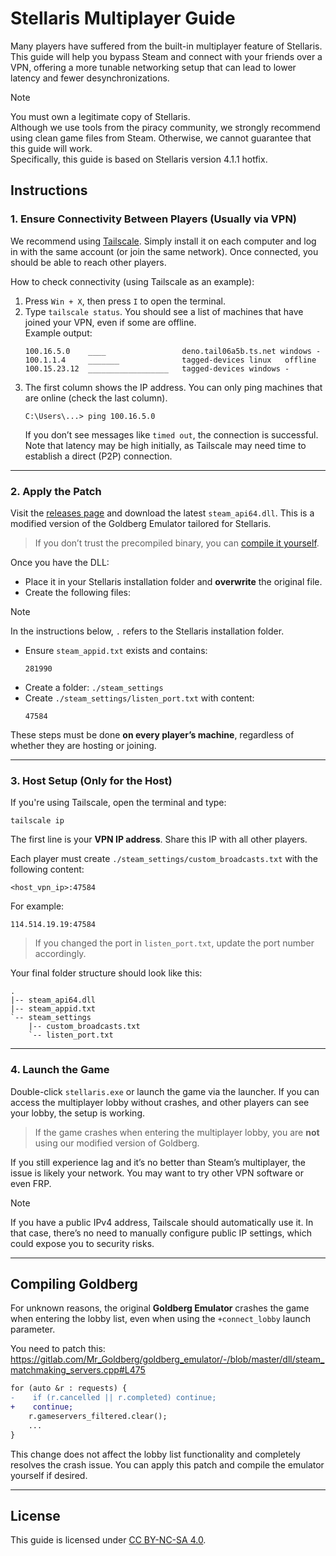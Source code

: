 # Stellaris Multiplayer Guide

Many players have suffered from the built-in multiplayer feature of Stellaris. This guide will help you bypass Steam and connect with your friends over a VPN, offering a more tunable networking setup that can lead to lower latency and fewer desynchronizations.

> [!NOTE]
> You must own a legitimate copy of Stellaris.  
> Although we use tools from the piracy community, we strongly recommend using clean game files from Steam. Otherwise, we cannot guarantee that this guide will work.  
> Specifically, this guide is based on Stellaris version 4.1.1 hotfix.

## Instructions

### 1. Ensure Connectivity Between Players (Usually via VPN)

We recommend using [Tailscale](https://tailscale.com). Simply install it on each computer and log in with the same account (or join the same network). Once connected, you should be able to reach other players.

How to check connectivity (using Tailscale as an example):

1. Press `Win + X`, then press `I` to open the terminal.
2. Type `tailscale status`. You should see a list of machines that have joined your VPN, even if some are offline.  
   Example output:
   ```
   100.16.5.0    ____                 deno.tail06a5b.ts.net windows -
   100.1.1.4     _______              tagged-devices linux   offline
   100.15.23.12  __________________   tagged-devices windows -
   ```
3. The first column shows the IP address. You can only ping machines that are online (check the last column).
   ```
   C:\Users\...> ping 100.16.5.0
   ```
   If you don’t see messages like `timed out`, the connection is successful. Note that latency may be high initially, as Tailscale may need time to establish a direct (P2P) connection.

---

### 2. Apply the Patch

Visit the [releases page](https://github.com/saltedfishclub/stellaris-multiplayer-guide/releases) and download the latest `steam_api64.dll`. This is a modified version of the Goldberg Emulator tailored for Stellaris.

> If you don’t trust the precompiled binary, you can [compile it yourself](#compiling-goldberg).

Once you have the DLL:

- Place it in your Stellaris installation folder and **overwrite** the original file.
- Create the following files:

> [!NOTE]  
> In the instructions below, `.` refers to the Stellaris installation folder.

- Ensure `steam_appid.txt` exists and contains:
  ```
  281990
  ```
- Create a folder: `./steam_settings`
- Create `./steam_settings/listen_port.txt` with content:
  ```
  47584
  ```

These steps must be done **on every player’s machine**, regardless of whether they are hosting or joining.

---

### 3. Host Setup (Only for the Host)

If you're using Tailscale, open the terminal and type:

```
tailscale ip
```

The first line is your **VPN IP address**. Share this IP with all other players.

Each player must create `./steam_settings/custom_broadcasts.txt` with the following content:

```
<host_vpn_ip>:47584
```

For example:
```
114.514.19.19:47584
```

> If you changed the port in `listen_port.txt`, update the port number accordingly.

Your final folder structure should look like this:

```
.
|-- steam_api64.dll
|-- steam_appid.txt
`-- steam_settings
    |-- custom_broadcasts.txt
    `-- listen_port.txt
```

---

### 4. Launch the Game

Double-click `stellaris.exe` or launch the game via the launcher. If you can access the multiplayer lobby without crashes, and other players can see your lobby, the setup is working.

> If the game crashes when entering the multiplayer lobby, you are **not** using our modified version of Goldberg.

If you still experience lag and it’s no better than Steam’s multiplayer, the issue is likely your network. You may want to try other VPN software or even FRP.

> [!NOTE]
> If you have a public IPv4 address, Tailscale should automatically use it. In that case, there’s no need to manually configure public IP settings, which could expose you to security risks.

---

## Compiling Goldberg

For unknown reasons, the original **Goldberg Emulator** crashes the game when entering the lobby list, even when using the `+connect_lobby` launch parameter.

You need to patch this: 
https://gitlab.com/Mr_Goldberg/goldberg_emulator/-/blob/master/dll/steam_matchmaking_servers.cpp#L475

```patch
for (auto &r : requests) {
-    if (r.cancelled || r.completed) continue;
+    continue;
    r.gameservers_filtered.clear();
    ...
}
```

This change does not affect the lobby list functionality and completely resolves the crash issue. You can apply this patch and compile the emulator yourself if desired.

---

## License

This guide is licensed under [CC BY-NC-SA 4.0](https://creativecommons.org/licenses/by-nc-sa/4.0/).